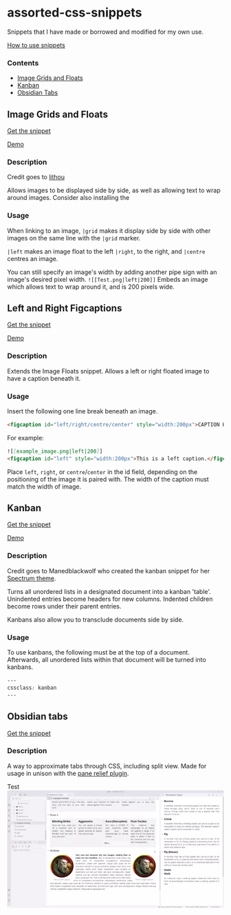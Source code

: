 # assorted-css-snippets
Snippets that I have made or borrowed and modified for my own use.

[How to use snippets](https://i.imgur.com/aB3eMRn.mp4)

### Contents
- [Image Grids and Floats](#image-grids-and-floats)
- [Kanban](#kanban)
- [Obsidian Tabs](#obsidian-tabs)

## Image Grids and Floats
[Get the snippet](https://raw.githubusercontent.com/gitobsidiantutorial/assorted-css-snippets/main/img-grids-floats.css)

[Demo](https://user-images.githubusercontent.com/81381984/113347719-dde11e80-9335-11eb-9fde-0ae229fed54f.png)


### Description
Credit goes to [lithou](https://github.com/Lithou/Sandbox)

Allows images to be displayed side by side, as well as allowing text to wrap around images. Consider also installing the 

### Usage
When linking to an image, `|grid` makes it display side by side with other images on the same line with the `|grid` marker.

`|left` makes an image float to the left `|right`, to the right, and `|centre` centres an image.

You can still specify an image's width by adding another pipe sign with an image's desired pixel width. `![[Test.png|left|200]]` Embeds an image which allows text to wrap around it, and is 200 pixels wide.

## Left and Right Figcaptions
[Get the snippet](https://raw.githubusercontent.com/gitobsidiantutorial/assorted-css-snippets/main/figcaptions.css)

[Demo](https://i.imgur.com/zY1Gy4g.mp4)
### Description
Extends the Image Floats snippet. Allows a left or right floated image to have a caption beneath it.
### Usage
Insert the following one line break beneath an image.

```markdown
<figcaption id="left/right/centre/center" style="width:200px">CAPTION HERE.</figcaption> 
```
For example:
```markdown
![[example_image.png|left|200]]
<figcaption id="left" style="width:200px">This is a left caption.</figcaption> 
```
Place `left`, `right`, or `centre`/`center` in the id field, depending on the positioning of the image it is paired with. The width of the caption must match the width of image.


## Kanban
[Get the snippet](https://raw.githubusercontent.com/gitobsidiantutorial/assorted-css-snippets/main/kanban.css)

[Demo](https://i.imgur.com/JZQZKKD.mp4)

### Description
Credit goes to Manedblackwolf who created the kanban snippet for her [Spectrum theme](https://github.com/Braweria/Spectrum).

Turns all unordered lists in a designated document into a kanban 'table'. Unindented entries become headers for new columns. Indented children become rows under their parent entries.

Kanbans also allow you to transclude documents side by side.

### Usage
To use kanbans, the following must be at the top of a document. Afterwards, all unordered lists within that document will be turned into kanbans.

```css
---
cssclass: kanban
---
```

## Obsidian tabs
[Get the snippet](https://github.com/gitobsidiantutorial/obsidian-tabs/blob/main/README.md)

### Description
A way to approximate tabs through CSS, including split view. Made for usage in unison with the [pane relief plugin](https://github.com/pjeby/pane-relief).

Test
![image](https://raw.githubusercontent.com/foreveryone1/ObsidianNotes/master/obsidian.md/Attachments/ezgif-3-4f6488dbd85d.webp)
